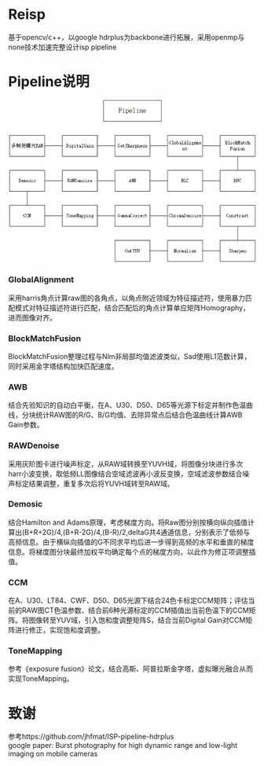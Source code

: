 # Reisp
基于opencv/c++，以google hdrplus为backbone进行拓展，采用openmp与none技术加速完整设计isp pipeline

# Pipeline说明

![pipeline](https://github.com/laiyiya/reisp/blob/main/Pic/isp%20pipeline.jpg)

### GlobalAlignment
采用harris角点计算raw图的各角点，以角点附近领域为特征描述符，使用暴力匹配模式对特征描述符进行匹配，结合匹配后的角点计算单应矩阵Homography，进而图像对齐。
### BlockMatchFusion
BlockMatchFusion整理过程与Nlm非局部均值滤波类似，Sad使用L1范数计算，同时采用金字塔结构加快匹配速度。
### AWB
结合先验知识的自动白平衡，在A、U30、D50、D65等光源下标定并制作色温曲线，分块统计RAW图的R/G、B/G均值、去除异常点后结合色温曲线计算AWB Gain参数。
### RAWDenoise
采用灰阶图卡进行噪声标定，从RAW域转换至YUVH域，将图像分块进行多次harr小波变换，取低频LL图像结合空域滤波再小波反变换，空域滤波参数结合噪声标定结果调整，重复多次后将YUVH域转至RAW域。
### Demosic
结合Hamilton and Adams原理，考虑梯度方向。将Raw图分别按横向纵向插值计算出(B+R+2G)/4,(B+R-2G)/4,(B-R)/2,deltaG共4通道信息，分别表示了低频与高频信息。由于横纵向插值的G不同求平均后进一步得到高频的水平和垂直的梯度信息。将梯度图分块最终加权平均确定每个点的梯度方向，以此作为修正项调整插值。

### CCM 
在A、U30、LT84、CWF、D50、D65光源下结合24色卡标定CCM矩阵；评估当前的RAW图CT色温参数、结合前6种光源标定的CCM插值出当前色温下的CCM矩阵。将图像转至YUV域，引入饱和度调整矩阵S，结合当前Digital Gain对CCM矩阵进行修正，实现饱和度调整。
### ToneMapping
参考《exposure fusion》论文，结合高斯、阿普拉斯金字塔，虚拟曝光融合从而实现ToneMapping。




# 致谢
参考https://github.com/jhfmat/ISP-pipeline-hdrplus  
google paper: Burst photography for high dynamic range and low-light imaging on mobile cameras

